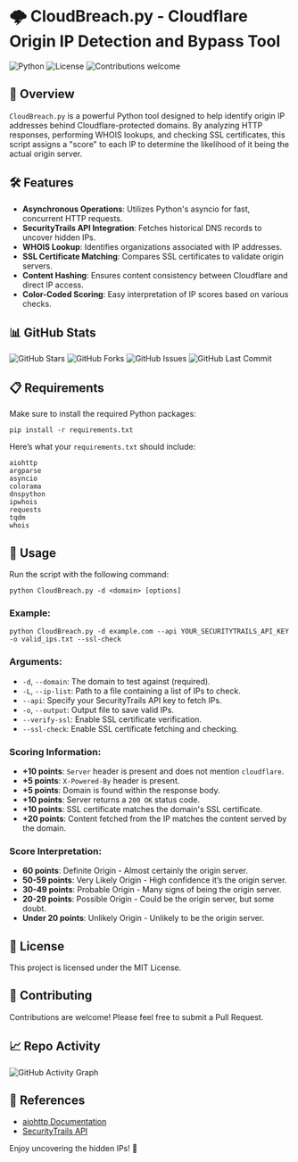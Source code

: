 # 🌩️ CloudBreach.py - Cloudflare Origin IP Detection and Bypass Tool

![Python](https://img.shields.io/badge/Python-3.8%2B-blue)
![License](https://img.shields.io/badge/License-MIT-green)
![Contributions welcome](https://img.shields.io/badge/Contributions-welcome-brightgreen)

## 🚀 Overview
`CloudBreach.py` is a powerful Python tool designed to help identify origin IP addresses behind Cloudflare-protected domains. By analyzing HTTP responses, performing WHOIS lookups, and checking SSL certificates, this script assigns a "score" to each IP to determine the likelihood of it being the actual origin server.

## 🛠️ Features
- **Asynchronous Operations**: Utilizes Python's asyncio for fast, concurrent HTTP requests.
- **SecurityTrails API Integration**: Fetches historical DNS records to uncover hidden IPs.
- **WHOIS Lookup**: Identifies organizations associated with IP addresses.
- **SSL Certificate Matching**: Compares SSL certificates to validate origin servers.
- **Content Hashing**: Ensures content consistency between Cloudflare and direct IP access.
- **Color-Coded Scoring**: Easy interpretation of IP scores based on various checks.

## 📊 GitHub Stats

![GitHub Stars](https://img.shields.io/github/stars/WildWestCyberSecurity/CloudBreach)
![GitHub Forks](https://img.shields.io/github/forks/WildWestCyberSecurity/CloudBreach)
![GitHub Issues](https://img.shields.io/github/issues/WildWestCyberSecurity/CloudBreach)
![GitHub Last Commit](https://img.shields.io/github/last-commit/WildWestCyberSecurity/CloudBreach)

## 📋 Requirements

Make sure to install the required Python packages:

```
pip install -r requirements.txt
```

Here’s what your `requirements.txt` should include:

```
aiohttp
argparse
asyncio
colorama
dnspython
ipwhois
requests
tqdm
whois
```

## 🚀 Usage

Run the script with the following command:

```
python CloudBreach.py -d <domain> [options]
```

### Example:
```
python CloudBreach.py -d example.com --api YOUR_SECURITYTRAILS_API_KEY -o valid_ips.txt --ssl-check
```

### Arguments:
- `-d`, `--domain`: The domain to test against (required).
- `-L`, `--ip-list`: Path to a file containing a list of IPs to check.
- `--api`: Specify your SecurityTrails API key to fetch IPs.
- `-o`, `--output`: Output file to save valid IPs.
- `--verify-ssl`: Enable SSL certificate verification.
- `--ssl-check`: Enable SSL certificate fetching and checking.

### Scoring Information:
- **+10 points**: `Server` header is present and does not mention `cloudflare`.
- **+5 points**: `X-Powered-By` header is present.
- **+5 points**: Domain is found within the response body.
- **+10 points**: Server returns a `200 OK` status code.
- **+10 points**: SSL certificate matches the domain's SSL certificate.
- **+20 points**: Content fetched from the IP matches the content served by the domain.

### Score Interpretation:
- **60 points**: Definite Origin - Almost certainly the origin server.
- **50-59 points**: Very Likely Origin - High confidence it’s the origin server.
- **30-49 points**: Probable Origin - Many signs of being the origin server.
- **20-29 points**: Possible Origin - Could be the origin server, but some doubt.
- **Under 20 points**: Unlikely Origin - Unlikely to be the origin server.

## 📄 License
This project is licensed under the MIT License.

## 💬 Contributing
Contributions are welcome! Please feel free to submit a Pull Request.

## 📈 Repo Activity

![GitHub Activity Graph](https://activity-graph.herokuapp.com/graph?username=WildWestCyberSecurity&repo=CloudBreach&theme=github)

## 🔗 References
- [aiohttp Documentation](https://docs.aiohttp.org/)
- [SecurityTrails API](https://securitytrails.com/corp/apidocs)

Enjoy uncovering the hidden IPs! 🎉
